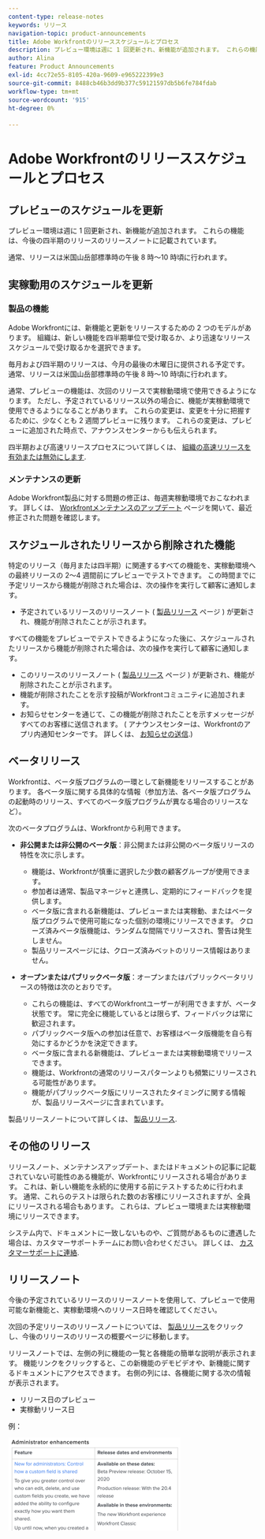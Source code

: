 ```yaml
---
content-type: release-notes
keywords: リリース
navigation-topic: product-announcements
title: Adobe Workfrontのリリーススケジュールとプロセス
description: プレビュー環境は週に 1 回更新され、新機能が追加されます。 これらの機能は、今後の四半期のリリースのリリースノートに記載されています。
author: Alina
feature: Product Announcements
exl-id: 4cc72e55-8105-420a-9609-e965222399e3
source-git-commit: 8488cb46b3dd9b377c59121597db5b6fe784fdab
workflow-type: tm+mt
source-wordcount: '915'
ht-degree: 0%

---
```


# Adobe Workfrontのリリーススケジュールとプロセス

## プレビューのスケジュールを更新

プレビュー環境は週に 1 回更新され、新機能が追加されます。 これらの機能は、今後の四半期のリリースのリリースノートに記載されています。

通常、リリースは米国山岳部標準時の午後 8 時～10 時頃に行われます。

## 実稼動用のスケジュールを更新

### 製品の機能


Adobe Workfrontには、新機能と更新をリリースするための 2 つのモデルがあります。 組織は、新しい機能を四半期単位で受け取るか、より迅速なリリーススケジュールで受け取るかを選択できます。

毎月および四半期のリリースは、今月の最後の木曜日に提供される予定です。 通常、リリースは米国山岳部標準時の午後 8 時～10 時頃に行われます。

通常、プレビューの機能は、次回のリリースで実稼動環境で使用できるようになります。 ただし、予定されているリリース以外の場合に、機能が実稼動環境で使用できるようになることがあります。 これらの変更は、変更を十分に把握するために、少なくとも 2 週間プレビューに残ります。 これらの変更は、プレビューに追加された時点で、アナウンスセンターからも伝えられます。

四半期および高速リリースプロセスについて詳しくは、 [組織の高速リリースを有効または無効にします](/help/quicksilver/administration-and-setup/set-up-workfront/configure-system-defaults/enable-fast-release-process.md).

### メンテナンスの更新

Adobe Workfront製品に対する問題の修正は、毎週実稼動環境でおこなわれます。 詳しくは、 [Workfrontメンテナンスのアップデート](https://experienceleague.adobe.com/docs/workfront-known-issues/releases/current-updates.html) ページを開いて、最近修正された問題を確認します。

## スケジュールされたリリースから削除された機能

特定のリリース（毎月または四半期）に関連するすべての機能を、実稼動環境への最終リリースの 2～4 週間前にプレビューでテストできます。 この時間までに予定リリースから機能が削除された場合は、次の操作を実行して顧客に通知します。

* 予定されているリリースのリリースノート ( [製品リリース](../../product-announcements/product-releases/product-releases.md) ページ ) が更新され、機能が削除されたことが示されます。

すべての機能をプレビューでテストできるようになった後に、スケジュールされたリリースから機能が削除された場合は、次の操作を実行して顧客に通知します。

* このリリースのリリースノート ( [製品リリース](../../product-announcements/product-releases/product-releases.md) ページ ) が更新され、機能が削除されたことが示されます。
* 機能が削除されたことを示す投稿がWorkfrontコミュニティに追加されます。
* お知らせセンターを通じて、この機能が削除されたことを示すメッセージがすべてのお客様に送信されます。 ( アナウンスセンターは、Workfrontのアプリ内通知センターです。 詳しくは、 [お知らせの送信](../../administration-and-setup/get-started-wf-administration/view-send-announcements.md).)

## ベータリリース

Workfrontは、ベータ版プログラムの一環として新機能をリリースすることがあります。
各ベータ版に関する具体的な情報（参加方法、各ベータ版プログラムの起動時のリリース、すべてのベータ版プログラムが異なる場合のリリースなど）。

次のベータプログラムは、Workfrontから利用できます。

* **非公開または非公開のベータ版**：非公開または非公開のベータ版リリースの特性を次に示します。

   * 機能は、Workfrontが慎重に選択した少数の顧客グループが使用できます。
   * 参加者は通常、製品マネージャと連携し、定期的にフィードバックを提供します。
   * ベータ版に含まれる新機能は、プレビューまたは実稼動、またはベータ版プログラムで使用可能になった個別の環境にリリースできます。 クローズ済みベータ版機能は、ランダムな間隔でリリースされ、警告は発生しません。
   * 製品リリースページには、クローズ済みベットのリリース情報はありません。

* **オープンまたはパブリックベータ版**：オープンまたはパブリックベータリリースの特徴は次のとおりです。

   * これらの機能は、すべてのWorkfrontユーザーが利用できますが、ベータ状態です。 常に完全に機能しているとは限らず、フィードバックは常に歓迎されます。
   * パブリックベータ版への参加は任意で、お客様はベータ版機能を自ら有効にするかどうかを決定できます。
   * ベータ版に含まれる新機能は、プレビューまたは実稼動環境でリリースできます。
   * 機能は、Workfrontの通常のリリースパターンよりも頻繁にリリースされる可能性があります。
   * 機能がパブリックベータ版にリリースされたタイミングに関する情報が、製品リリースページに含まれています。

製品リリースノートについて詳しくは、 [製品リリース](../../product-announcements/product-releases/product-releases.md).

## その他のリリース

リリースノート、メンテナンスアップデート、またはドキュメントの記事に記載されていない可能性のある機能が、Workfrontにリリースされる場合があります。 これは、新しい機能を永続的に使用する前にテストするために行われます。 通常、これらのテストは限られた数のお客様にリリースされますが、全員にリリースされる場合もあります。 これらは、プレビュー環境または実稼動環境にリリースできます。

システム内で、ドキュメントに一致しないものや、ご質問があるものに遭遇した場合は、カスタマーサポートチームにお問い合わせください。 詳しくは、 [カスタマーサポートに連絡](../../workfront-basics/tips-tricks-and-troubleshooting/contact-customer-support.md).

## リリースノート

今後の予定されているリリースのリリースノートを使用して、プレビューで使用可能な新機能と、実稼動環境へのリリース日時を確認してください。

次回の予定リリースのリリースノートについては、 [製品リリース](../../product-announcements/product-releases/product-releases.md)をクリックし、今後のリリースのリリースの概要ページに移動します。

リリースノートでは、左側の列に機能の一覧と各機能の簡単な説明が表示されます。 機能リンクをクリックすると、この新機能のデモビデオや、新機能に関するドキュメントにアクセスできます。 右側の列には、各機能に関する次の情報が表示されます。

* リリース日のプレビュー
* 実稼動リリース日

例：

![](assets/release-notes-350x189.png)
